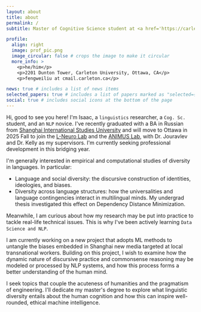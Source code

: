 ```yaml
---
layout: about
title: about
permalink: /
subtitle: Master of Cognitive Science student at <a href='https://carleton.ca/cognitivescience/'>Carleton U</a>

profile:
  align: right
  image: prof_pic.png
  image_circular: false # crops the image to make it circular
  more_info: >
    <p>he/him</p>
    <p>2201 Dunton Tower, Carleton University, Ottawa, CA</p>
    <p>fengweiliu at cmail.carleton.ca</p>

news: true # includes a list of news items
selected_papers: true # includes a list of papers marked as "selected={true}"
social: true # includes social icons at the bottom of the page
---
```


Hi, good to see you here! I'm Isaac, a `linguistics` researcher, a `Cog. Sc.` student, and an `NLP` novice. I've recently graduated with a BA in Russian from [Shanghai International Studies University](https://en.shisu.edu.cn/) and will move to Ottawa in 2025 Fall to join the [L-Neuro Lab](https://www.olessiajouravlev.com/) and the [ANIMUS Lab](https://carleton.ca/animus/), with Dr. Jouravlev and Dr. Kelly as my supervisors. I'm currently seeking professional development in this bridging year.

I'm generally interested in empirical and computational studies of diversity in languages. In particular:
* Language and social diversity: the discursive construction of identities, ideologies, and biases.
* Diversity across language structures: how the universalities and language contingencies interact in multilingual minds. My undergrad thesis investigated this effect on Dependency Distance Minimization.

Meanwhile, I am curious about how my research may be put into practice to tackle real-life technical issues. This is why I've been actively learning `Data Science and NLP`.

I am currently working on a new project that adopts ML methods to untangle the biases embedded in Shanghai new media targeted at local transnational workers. Building on this project, I wish to examine how the dynamic nature of discursive practice and commonsense reasoning may be modeled or processed by NLP systems, and how this process forms a better understanding of the human mind.

I seek topics that couple the acuteness of humanities and the pragmatism of engineering. I'll dedicate my master's degree to explore what linguistic diversity entails about the human cognition and how this can inspire well-rounded, ethical machine intelligence.
